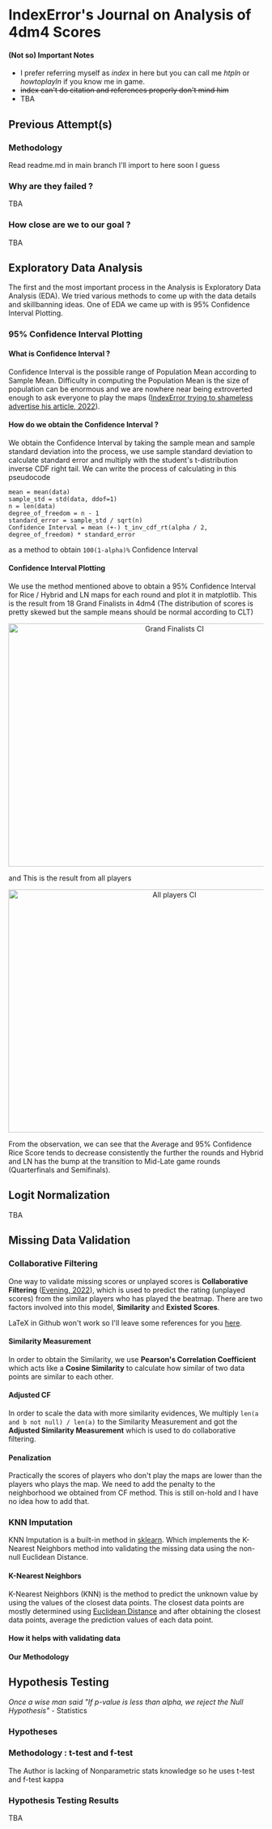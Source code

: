 # IndexError's Journal on Analysis of 4dm4 Scores

#### (Not so) Important Notes

- I prefer referring myself as _index_ in here but you can call me _htpln_ or _howtoplayln_ if you know me in game.
- ~~index can't do citation and references properly don't mind him~~
- TBA

## Previous Attempt(s)

### Methodology

Read readme.md in main branch I'll import to here soon I guess

### Why are they failed ?

TBA

### How close are we to our goal ?

TBA

## Exploratory Data Analysis

The first and the most important process in the Analysis is Exploratory Data Analysis (EDA). We tried various methods to come up with the data details and skillbanning ideas. One of EDA we came up with is 95% Confidence Interval Plotting.

### 95% Confidence Interval Plotting

#### What is Confidence Interval ?

Confidence Interval is the possible range of Population Mean according to Sample Mean. Difficulty in computing the Population Mean is the size of population can be enormous and we are nowhere near being extroverted enough to ask everyone to play the maps ([IndexError trying to shameless advertise his article, 2022](https://medium.com/@indexerror_/how-i-select-my-best-coffee-shop-hypothesis-testing-for-complete-beginners-deedaeda727e)).

#### How do we obtain the Confidence Interval ?

We obtain the Confidence Interval by taking the sample mean and sample standard deviation into the process, we use sample standard deviation to calculate standard error and multiply with the student's t-distribution inverse CDF right tail. We can write the process of calculating in this pseudocode

```
mean = mean(data)
sample_std = std(data, ddof=1)
n = len(data)
degree_of_freedom = n - 1
standard_error = sample_std / sqrt(n)
Confidence Interval = mean (+-) t_inv_cdf_rt(alpha / 2, degree_of_freedom) * standard_error
```

as a method to obtain `100(1-alpha)%` Confidence Interval

#### Confidence Interval Plotting

We use the method mentioned above to obtain a 95% Confidence Interval for Rice / Hybrid and LN maps for each round and plot it in matplotlib. This is the result from 18 Grand Finalists in 4dm4 (The distribution of scores is pretty skewed but the sample means should be normal according to CLT)

<div align="center">
<img src="https://cdn.discordapp.com/attachments/548279055477374982/979039736482103307/something.png" alt="Grand Finalists CI" width=640 height=480/>
</div>

and This is the result from all players

<div align="center">
<img src="https://cdn.discordapp.com/attachments/548279055477374982/979041859601039360/unknown.png" alt="All players CI" width=640 height=480 />
</div>

From the observation, we can see that the Average and 95% Confidence Rice Score tends to decrease consistently the further the rounds and Hybrid and LN has the bump at the transition to Mid-Late game rounds (Quarterfinals and Semifinals).

## Logit Normalization

TBA

## Missing Data Validation

### Collaborative Filtering

One way to validate missing scores or unplayed scores is **Collaborative Filtering** ([Evening, 2022](https://github.com/Eve-ning/opal/blob/master/journal/opal/out/main.pdf)), which is used to predict the rating (unplayed scores) from the similar players who has played the beatmap. There are two factors involved into this model, **Similarity** and **Existed Scores**.

LaTeX in Github won't work so I'll leave some references for you [here](https://fardapaper.ir/mohavaha/uploads/2017/11/Combining-User-Based-and-Item-Based-Collaborative-Filtering-Using-Machine-Learning.pdf).

#### Similarity Measurement

In order to obtain the Similarity, we use **Pearson's Correlation Coefficient** which acts like a **Cosine Similarity** to calculate how similar of two data points are similar to each other.

#### Adjusted CF

In order to scale the data with more similarity evidences, We multiply `len(a and b not null) / len(a)` to the Similarity Measurement and got the **Adjusted Similarity Measurement** which is used to do collaborative filtering.

#### Penalization

Practically the scores of players who don't play the maps are lower than the players who plays the map. We need to add the penalty to the neighborhood we obtained from CF method. This is still on-hold and I have no idea how to add that.

### KNN Imputation

KNN Imputation is a built-in method in [sklearn](https://scikit-learn.org/stable/modules/generated/sklearn.impute.KNNImputer.html). Which implements the K-Nearest Neighbors method into validating the missing data using the non-null Euclidean Distance.

#### K-Nearest Neighbors

K-Nearest Neighbors (KNN) is the method to predict the unknown value by using the values of the closest data points. The closest data points are mostly determined using [Euclidean Distance](https://en.wikipedia.org/wiki/Euclidean_distance) and after obtaining the closest data points, average the prediction values of each data point.

#### How it helps with validating data

#### Our Methodology

## Hypothesis Testing

_Once a wise man said "If p-value is less than alpha, we reject the Null Hypothesis"_ - Statistics

### Hypotheses

### Methodology : t-test and f-test

The Author is lacking of Nonparametric stats knowledge so he uses t-test and f-test kappa

### Hypothesis Testing Results

TBA
